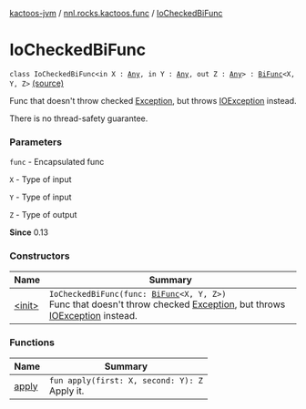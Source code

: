[kactoos-jvm](../../index.md) / [nnl.rocks.kactoos.func](../index.md) / [IoCheckedBiFunc](.)

# IoCheckedBiFunc

`class IoCheckedBiFunc<in X : `[`Any`](https://kotlinlang.org/api/latest/jvm/stdlib/kotlin/-any/index.html)`, in Y : `[`Any`](https://kotlinlang.org/api/latest/jvm/stdlib/kotlin/-any/index.html)`, out Z : `[`Any`](https://kotlinlang.org/api/latest/jvm/stdlib/kotlin/-any/index.html)`> : `[`BiFunc`](../../nnl.rocks.kactoos/-bi-func/index.md)`<X, Y, Z>` [(source)](https://github.com/neonailol/kactoos/blob/master/kactoos-jvm/src/main/kotlin/nnl/rocks/kactoos/func/IoCheckedBiFunc.kt#L20)

Func that doesn't throw checked [Exception](https://kotlinlang.org/api/latest/jvm/stdlib/kotlin/-exception/index.html), but throws [IOException](#) instead.

There is no thread-safety guarantee.

### Parameters

`func` - Encapsulated func

`X` - Type of input

`Y` - Type of input

`Z` - Type of output

**Since**
0.13

### Constructors

| Name | Summary |
|---|---|
| [&lt;init&gt;](-init-.md) | `IoCheckedBiFunc(func: `[`BiFunc`](../../nnl.rocks.kactoos/-bi-func/index.md)`<X, Y, Z>)`<br>Func that doesn't throw checked [Exception](https://kotlinlang.org/api/latest/jvm/stdlib/kotlin/-exception/index.html), but throws [IOException](#) instead. |

### Functions

| Name | Summary |
|---|---|
| [apply](apply.md) | `fun apply(first: X, second: Y): Z`<br>Apply it. |
